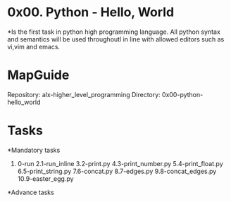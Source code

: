 # 0x00. Python - Hello, World

*Is the first task in python high programming language. All python syntax and semantics will be used throughoutl in line with allowed editors such as vi,vim and emacs.

# MapGuide
Repository: alx-higher_level_programming
Directory: 0x00-python-hello_world

# Tasks

*Mandatory tasks
1. 0-run
2.1-run_inline
3.2-print.py
4.3-print_number.py
5.4-print_float.py
6.5-print_string.py
7.6-concat.py
8.7-edges.py
9.8-concat_edges.py
10.9-easter_egg.py

*Advance tasks
